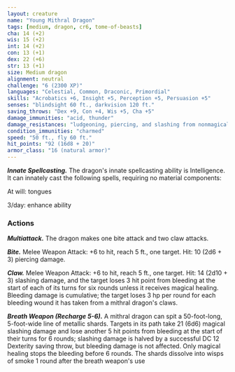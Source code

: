 ```yaml
---
layout: creature
name: "Young Mithral Dragon"
tags: [medium, dragon, cr6, tome-of-beasts]
cha: 14 (+2)
wis: 15 (+2)
int: 14 (+2)
con: 13 (+1)
dex: 22 (+6)
str: 13 (+1)
size: Medium dragon
alignment: neutral
challenge: "6 (2300 XP)"
languages: "Celestial, Common, Draconic, Primordial"
skills: "Acrobatics +6, Insight +5, Perception +5, Persuasion +5"
senses: "blindsight 60 ft., darkvision 120 ft."
saving_throws: "Dex +9, Con +4, Wis +5, Cha +5"
damage_immunities: "acid, thunder"
damage_resistances: "ludgeoning, piercing, and slashing from nonmagical weapons"
condition_immunities: "charmed"
speed: "50 ft., fly 60 ft."
hit_points: "92 (16d8 + 20)"
armor_class: "16 (natural armor)"
---
```


***Innate Spellcasting.*** The dragon's innate spellcasting ability is Intelligence. It can innately cast the following spells, requiring no material components:

At will: tongues

3/day: enhance ability

### Actions

***Multiattack.*** The dragon makes one bite attack and two claw attacks.

***Bite.*** Melee Weapon Attack: +6 to hit, reach 5 ft., one target. Hit: 10 (2d6 + 3) piercing damage.

***Claw.*** Melee Weapon Attack: +6 to hit, reach 5 ft., one target. Hit: 14 (2d10 + 3) slashing damage, and the target loses 3 hit point from bleeding at the start of each of its turns for six rounds unless it receives magical healing. Bleeding damage is cumulative; the target loses 3 hp per round for each bleeding wound it has taken from a mithral dragon's claws. 

***Breath Weapon (Recharge 5-6).*** A mithral dragon can spit a 50-foot-long, 5-foot-wide line of metallic shards. Targets in its path take 21 (6d6) magical slashing damage and lose another 5 hit points from bleeding at the start of their turns for 6 rounds; slashing damage is halved by a successful DC 12 Dexterity saving throw, but bleeding damage is not affected. Only magical healing stops the bleeding before 6 rounds. The shards dissolve into wisps of smoke 1 round after the breath weapon's use

